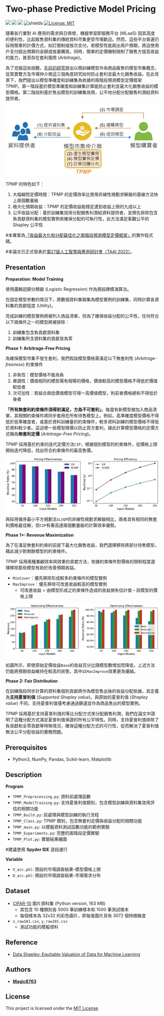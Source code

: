 # Two-phase Predictive Model Pricing
![](https://img.shields.io/github/stars/magic8763/TPMP)
![](https://img.shields.io/github/watchers/magic8763/TPMP)
![](https://img.shields.io/github/forks/magic8763/TPMP)
![shields](https://img.shields.io/badge/python-3.8%2B-blue?style=flat-square)
[![License: MIT](https://img.shields.io/badge/License-MIT-yellow?style=flat-square)](https://opensource.org/licenses/MIT)

隨著各行業對 AI 應用的需求與日俱增，機器學習即服務平台 (MLaaS) 因其高度的便利性，比起販售資料集的傳統資料市集更受市場歡迎。然而，這些平台普遍仍採用簡單的計價方式，如訂閱制或按次支付。若模型性能超出用戶預期，將迫使用戶支付超出預算的金額或放棄購買。同時，簡單的定價機制限制了銷售方提高收益的能力，甚至存在套利風險 (*Arbitrage*)。

為了克服這些挑戰，[先前的研究](https://lchen001.github.io/papers/2019_Nimbus_SIGMOD.pdf)提出以預訓練模型作為商品販售的模型市集概念，從買賣雙方及市場仲介商這三個角度研究如何防止套利並最大化銷售收益。在此背景下，我們提出以模型準確度和訓練集為依據的兩階段預測模型定價框架 TPMP。第一階段基於模型準確度和訓練集計算能防止套利並最大化銷售收益的模型價格。第二階段則基於售出模型的訓練集效用，公平地分配分配銷售利潤給資料提供者。

<p align="center"><img src="https://github.com/Magic8763/TPMP/blob/main/img/model_market.jpg"></p>

TPMP 的特色如下：
1. 大幅縮短定價時間：TPMP 的定價效率比使用非線性規劃求解器的基線方法快上兩個數量級
2. 極大化預期收益：TPMP 的定價收益能穩定達到收益上限的九成以上
3. 公平收益分配：基於訓練集效用分配銷售利潤給資料提供者，並預先排除包含負貢獻資料集的模型實例來確保分配的可執行性，此方法滿足客觀公平的 Shapley 公平性

#本專案為[「收益最大化和分配最佳化之兩階段預測模型定價框架」](https://hdl.handle.net/11296/4w3p68)的實作程式碼。

#本論文已正式發表於[第27屆人工智慧與應用研討會（TAAI 2022）](https://taai2022.github.io/dprogram.html)。

## Presentation
**Preparation: Model Training**

使用邏輯迴歸分類器 (Logistic Regression) 作為預設建模演算法。

在固定模型參數的情況下，將數個資料集聯集為模型實例的訓練集，同時計算各資料集的貢獻程度 (Utility)。

完成訓練的模型實例將被列入商品清單，但為了確保收益分配的公平性，任何符合以下兩條件之一的模型將被排除：
1. 訓練集包含負貢獻資料集
2. 訓練集所含資料集的貢獻皆為零

**Phase 1: Arbitrage-Free Pricing**

為確保模型市集不發生套利，我們假設模型價格需滿足以下無套利性 (*Arbitrage-freeness*) 約束條件
1. 非負性：模型價格不能為負
2. 單調性：價值相同的模型需有相等的價格，價值較高的模型價格不得低於價值較低者
3. 次可加性：若組合兩低價值模型可得一高價值模型，則前者價格總和不得低於後者

**「所有無套利約束條件須得到滿足，方為不可套利」**。每當有新模型被加入商品清單，其相關約束條件將同步套用在所有待售模型上。例如，高準確度模型價格不得低於低準確度者，或基於資料訓練量的約束條件，較多資料訓練的模型價格不得低於資料較少者。這迫使一些模型降價以防止買方套利，據此計算模型價格的定價方式稱為**無套利定價** (*Arbitrage-Free Pricing*)。

TPMP 採用基於約束的迭代定價方法`CIP`，根據個別模型的約束條件，從價格上限開始迭代降低，找出符合約束條件的最高售價。

<p align="center"><img src="https://github.com/Magic8763/TPMP/blob/main/img/arbitrage-free_pricing.jpg"></p>

與採用循序最小平方規劃法`SLSQP`的非線性規劃求解器相比，兩者具有相同的無套利價格最佳解，但`CIP`有著高達兩個數量級的計算效率優勢。

**Phase 1+: Revenue Maximization**

為了在滿足無套利約束的前提下最大化銷售收益，我們選擇移除將部分待售模型，藉此減少對剩餘模型的約束條件。

TPMP 採用兩種兼顧效率與效果的貪婪方法，依據約束條件對價格的限制程度選擇移除那些模型有助於改善預期收益。
- `MinCover`：優先移除形成較多約束條件的模型實例
- `MaxImprove`：優先移除可改進收益較高的模型實例
  - 可改進收益 = 由模型形成之約束條件造成的收益損失估計值 – 該模型的價格上限

<p align="center"><img src="https://github.com/Magic8763/TPMP/blob/main/img/revenue_maximization.jpg"></p>

如圖所示，即使原始定價收益`Base`的收益百分比隨模型數增加而降低，上述方法仍能將預期收益維持在較高的狀態，其中以`MaxImprove`效果更為優越。

**Phase 2: Fair Distribution**

在訓練階段同步計算的資料集個別貢獻將作為模型售出後的收益分配依據，其定義為**支持夏普利值** (*Supported Shapley value*)。與原始的夏普利值 (*Shapley value*) 不同，支持夏普利值僅考慮通過篩選並作為商品售出的模型實例。

TPMP 採用基於支持夏普利值的等比分配方式來分配銷售利潤，我們在論文中證明了這種分配方式滿足夏普利值保證的所有公平特性。同時，支持夏普利值排除了負貢獻和全零貢獻等特殊情況，確保這種分配方式的可行性，從而解決了夏普利值無法公平分配收益的實務問題。

## Prerequisites
- Python3, NumPy, Pandas, Scikit-learn, Matplotlib

## Description
**Program**
- `TPMP_Preprocessing.py`: 資料前處理函數
- `TPMP_ModelTraining.py`: 支持夏普利值類別，包含模型訓練與資料集效用評估的相關功能
- `TPMP_Build.py`: 前處理與模型訓練的執行流程
- `TPMP_Class.py`: TPMP 類別，包含無套利定價與收益分配的相關功能
- `TPMP_main.py`: 以模擬資料測試函數功能的範例實驗
- `TPMP_Experiments.py`: 完整的兩階段定價實驗
- `TPMP_Plot.py`: 實驗結果繪圖

#建議使用 **Spyder IDE** 逐段運行

**Variable**
- `V_acc.pkl`: 預設的市場調查結果-模型價格上限
- `D_acc.pkl`: 預設的市場調查結果-市場需求分布

## Dataset
- [CIFAR-10](https://www.cs.toronto.edu/~kriz/cifar.html) 圖片資料集 (Python version, 163 MB)
  - 其包含 10 種類別各 5000 筆訓練樣本和 1000 筆測試樣本
  - 每個樣本為 32x32 的彩色圖片，即每張圖片具有 3072 個特徵維度
- `x_raw101.csv`, `y_raw101.csv`
  - 測試功能的模擬資料

## Reference
- [Data Shapley: Equitable Valuation of Data for Machine Learning](https://github.com/amiratag/DataShapley)

## Authors
- **[Magic8763](https://github.com/Magic8763)**

## License
This project is licensed under the [MIT License](https://github.com/Magic8763/TPMP/blob/main/LICENSE)
